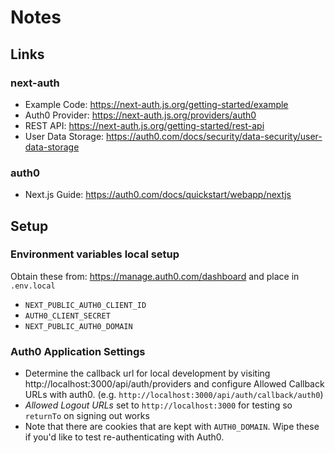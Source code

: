 # Notes

## Links

### next-auth

- Example Code: https://next-auth.js.org/getting-started/example
- Auth0 Provider: https://next-auth.js.org/providers/auth0
- REST API: https://next-auth.js.org/getting-started/rest-api
- User Data Storage: https://auth0.com/docs/security/data-security/user-data-storage

### auth0

- Next.js Guide: https://auth0.com/docs/quickstart/webapp/nextjs

## Setup

### Environment variables local setup

Obtain these from: https://manage.auth0.com/dashboard and place in `.env.local`

- `NEXT_PUBLIC_AUTH0_CLIENT_ID`
- `AUTH0_CLIENT_SECRET`
- `NEXT_PUBLIC_AUTH0_DOMAIN`

### Auth0 Application Settings

- Determine the callback url for local development by visiting http://localhost:3000/api/auth/providers and configure Allowed Callback URLs with auth0. (e.g. `http://localhost:3000/api/auth/callback/auth0`)
- *Allowed Logout URLs* set to `http://localhost:3000` for testing so `returnTo` on signing out works
- Note that there are cookies that are kept with `AUTH0_DOMAIN`. Wipe these if you'd like to test re-authenticating with Auth0.

